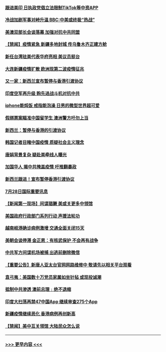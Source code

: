 #### [跟进美印 日执政党倡立法限制TikTok等中资APP](../pages/prog202/a102904965.md?t=07290751) 
#### [冷战加剧军事对峙升温 BBC:中美或终极“热战”](../pages/prog202/a102904930.md?t=07290751) 
#### [美澳双部长会谈落幕 加强对抗中共同盟](../pages/prog202/a102904882.md?t=07290751) 
#### [【禁闻】疫情紧急 新疆多地封城 传乌鲁木齐正建方舱](../pages/prog202/a102904845.md?t=07290751) 
#### [新任台湾驻美代表华府亮相 美议员挺台](../pages/prog202/a102904804.md?t=07290751) 
#### [大连新疆疫情扩散 欧洲现第二波疫情征兆](../pages/prog202/a102904794.md?t=07290751) 
#### [又一家：新西兰宣布暂停与香港引渡协议](../pages/prog202/a102904687.md?t=07290751) 
#### [印度空军再升级  购先进战斗机对抗中共](../pages/prog202/a102904489.md?t=07290751) 
#### [iphone能炖饭 戒指能泡澡 日男的微型世界超可爱](../pages/prog202/a102904382.md?t=07290751) 
#### [假绑票案瞄准中国留学生 澳洲警方吁勿上当](../pages/prog202/a102904630.md?t=07290751) 
#### [新西兰：暂停与香港的引渡协议](../pages/prog202/a102904555.md?t=07290751) 
#### [韩国记者目睹中国疫情 质疑社会主义理念](../pages/prog202/a102904548.md?t=07290751) 
#### [唐娟背景复杂 疑赴美牵线人曝光](../pages/prog202/a102904458.md?t=07290751) 
#### [加国华人 揭中共掩盖疫情 吁推翻暴政](../pages/prog202/a102904418.md?t=07290751) 
#### [新西兰跟进！宣布暂停香港引渡协议](../pages/prog202/a102904414.md?t=07290751) 
#### [7月28日国际重要讯息](../pages/prog202/a102904409.md?t=07290751) 
#### [【新闻第一现场】间谍猖獗 美或关更多中领馆](../pages/prog202/a102904389.md?t=07290751) 
#### [美国政府行政部门系列行动 声援法轮功](../pages/prog202/a102904291.md?t=07290751) 
#### [越南岘港确诊病例激增 交通全面关闭15天](../pages/prog202/a102904265.md?t=07290751) 
#### [美朝会谈停滞 金正恩：有核武保护 不会再有战争](../pages/prog202/a102904234.md?t=07290751) 
#### [中共军方间谍机场被捕 出逃前删除微信](../pages/prog202/a102904140.md?t=07290751) 
#### [【重要公告】新唐人亚太台官网网路维修中 敬请先以相关平台观看](../pages/prog202/a102903392.md?t=07290751) 
#### [袁弓夷：美国数十万党员家属如坐针毡 或现投诚潮](../pages/prog202/a102904014.md?t=07290751) 
#### [抵制中共渗透  澳前总理﹕绝不退缩](../pages/prog202/a102903947.md?t=07290751) 
#### [印度大扫荡再禁47中国App 继续审查275个App](../pages/prog202/a102903885.md?t=07290751) 
#### [新疆疫情继续恶化 香港病例再创新高](../pages/prog202/a102903911.md?t=07290751) 
#### [【禁闻】美中互关领馆 大陆民众怎么说](../pages/prog202/a102903876.md?t=07290751) 

----
#### [ >>> 更早内容 <<< ](../indexes/prog202-earlier.md)
